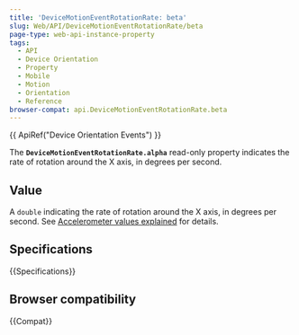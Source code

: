 ```yaml
---
title: 'DeviceMotionEventRotationRate: beta'
slug: Web/API/DeviceMotionEventRotationRate/beta
page-type: web-api-instance-property
tags:
  - API
  - Device Orientation
  - Property
  - Mobile
  - Motion
  - Orientation
  - Reference
browser-compat: api.DeviceMotionEventRotationRate.beta
---
```

{{ ApiRef("Device Orientation Events") }}

The **`DeviceMotionEventRotationRate.alpha`** read-only property indicates the rate of rotation around the X axis, in degrees per second.

## Value

A `double` indicating the rate of rotation around the X axis, in degrees per second.
See [Accelerometer values explained](/en-US/docs/Web/API/Device_orientation_events/Detecting_device_orientation#accelerometer_values_explained) for details.

## Specifications

{{Specifications}}

## Browser compatibility

{{Compat}}
